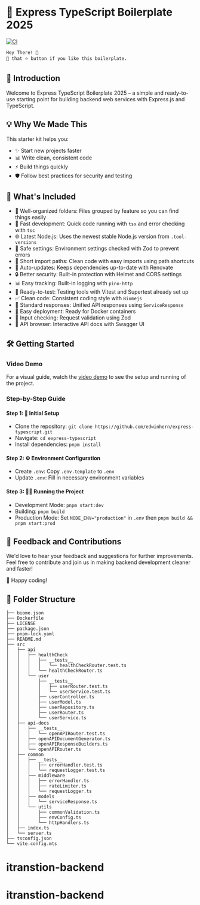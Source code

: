 # 🚀 Express TypeScript Boilerplate 2025

[![CI](https://github.com/edwinhern/express-typescript/actions/workflows/ci.yml/badge.svg?branch=master)](https://github.com/edwinhern/express-typescript-2024/actions/workflows/ci.yml)

```code
Hey There! 🙌
🤾 that ⭐️ button if you like this boilerplate.
```

## 🌟 Introduction

Welcome to Express TypeScript Boilerplate 2025 – a simple and ready-to-use starting point for building backend web services with Express.js and TypeScript.

## 💡 Why We Made This

This starter kit helps you:

- ✨ Start new projects faster
- 📊 Write clean, consistent code
- ⚡ Build things quickly
- 🛡️ Follow best practices for security and testing

## 🚀 What's Included

- 📁 Well-organized folders: Files grouped by feature so you can find things easily
- 💨 Fast development: Quick code running with `tsx` and error checking with `tsc`
- 🌐 Latest Node.js: Uses the newest stable Node.js version from `.tool-versions`
- 🔧 Safe settings: Environment settings checked with Zod to prevent errors
- 🔗 Short import paths: Clean code with easy imports using path shortcuts
- 🔄 Auto-updates: Keeps dependencies up-to-date with Renovate
- 🔒 Better security: Built-in protection with Helmet and CORS settings
- 📊 Easy tracking: Built-in logging with `pino-http`
- 🧪 Ready-to-test: Testing tools with Vitest and Supertest already set up
- ✅ Clean code: Consistent coding style with `Biomejs`
- 📃 Standard responses: Unified API responses using `ServiceResponse`
- 🐳 Easy deployment: Ready for Docker containers
- 📝 Input checking: Request validation using Zod
- 🧩 API browser: Interactive API docs with Swagger UI

## 🛠️ Getting Started

### Video Demo

For a visual guide, watch the [video demo](https://github.com/user-attachments/assets/b1698dac-d582-45a0-8d61-31131732b74e) to see the setup and running of the project.

### Step-by-Step Guide

#### Step 1: 🚀 Initial Setup

- Clone the repository: `git clone https://github.com/edwinhern/express-typescript.git`
- Navigate: `cd express-typescript`
- Install dependencies: `pnpm install`

#### Step 2: ⚙️ Environment Configuration

- Create `.env`: Copy `.env.template` to `.env`
- Update `.env`: Fill in necessary environment variables

#### Step 3: 🏃‍♂️ Running the Project

- Development Mode: `pnpm start:dev`
- Building: `pnpm build`
- Production Mode: Set `NODE_ENV="production"` in `.env` then `pnpm build && pnpm start:prod`

## 🤝 Feedback and Contributions

We'd love to hear your feedback and suggestions for further improvements. Feel free to contribute and join us in making backend development cleaner and faster!

🎉 Happy coding!

## 📁 Folder Structure

```code
├── biome.json
├── Dockerfile
├── LICENSE
├── package.json
├── pnpm-lock.yaml
├── README.md
├── src
│   ├── api
│   │   ├── healthCheck
│   │   │   ├── __tests__
│   │   │   │   └── healthCheckRouter.test.ts
│   │   │   └── healthCheckRouter.ts
│   │   └── user
│   │       ├── __tests__
│   │       │   ├── userRouter.test.ts
│   │       │   └── userService.test.ts
│   │       ├── userController.ts
│   │       ├── userModel.ts
│   │       ├── userRepository.ts
│   │       ├── userRouter.ts
│   │       └── userService.ts
│   ├── api-docs
│   │   ├── __tests__
│   │   │   └── openAPIRouter.test.ts
│   │   ├── openAPIDocumentGenerator.ts
│   │   ├── openAPIResponseBuilders.ts
│   │   └── openAPIRouter.ts
│   ├── common
│   │   ├── __tests__
│   │   │   ├── errorHandler.test.ts
│   │   │   └── requestLogger.test.ts
│   │   ├── middleware
│   │   │   ├── errorHandler.ts
│   │   │   ├── rateLimiter.ts
│   │   │   └── requestLogger.ts
│   │   ├── models
│   │   │   └── serviceResponse.ts
│   │   └── utils
│   │       ├── commonValidation.ts
│   │       ├── envConfig.ts
│   │       └── httpHandlers.ts
│   ├── index.ts
│   └── server.ts
├── tsconfig.json
└── vite.config.mts
```
# itranstion-backend
# itranstion-backend
